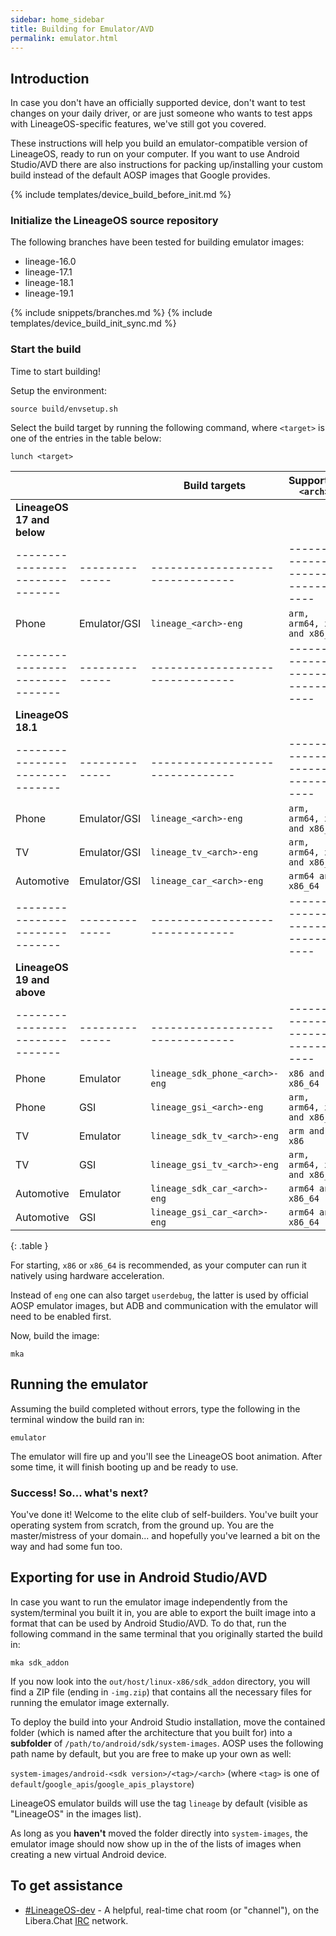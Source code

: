 ```yaml
---
sidebar: home_sidebar
title: Building for Emulator/AVD
permalink: emulator.html
---
```


## Introduction

In case you don't have an officially supported device, don't want to test changes on your daily driver, or are just someone who wants to test apps with LineageOS-specific features, we've still got you covered.

These instructions will help you build an emulator-compatible version of LineageOS, ready to run on your computer. If you want to use Android Studio/AVD there are also instructions for packing up/installing your
custom build instead of the default AOSP images that Google provides.


{% include templates/device_build_before_init.md %}


### Initialize the LineageOS source repository

The following branches have been tested for building emulator images:

* lineage-16.0
* lineage-17.1
* lineage-18.1
* lineage-19.1

{% include snippets/branches.md %}
{% include templates/device_build_init_sync.md %}

### Start the build

Time to start building!

Setup the environment:
```
source build/envsetup.sh
```
Select the build target by running the following command, where `<target>` is one of the entries in the table below:

```
lunch <target>
```

|                               |              |  Build targets                 |  Supported `<arch>`            |
|-------------------------------|--------------|--------------------------------|--------------------------------|
| **LineageOS 17 and below**    |              |                                |                                |
|-------------------------------|--------------|--------------------------------|--------------------------------|
| Phone                         | Emulator/GSI | `lineage_<arch>-eng`           | `arm, arm64, x86 and x86_64`   |
|-------------------------------|--------------|--------------------------------|--------------------------------|
| **LineageOS 18.1**            |              |                                |                                |
|-------------------------------|--------------|--------------------------------|--------------------------------|
| Phone                         | Emulator/GSI | `lineage_<arch>-eng`           | `arm, arm64, x86 and x86_64`   |
| TV                            | Emulator/GSI | `lineage_tv_<arch>-eng`        | `arm, arm64, x86 and x86_64`   |
| Automotive                    | Emulator/GSI | `lineage_car_<arch>-eng`       | `arm64 and x86_64`             |
|-------------------------------|--------------|--------------------------------|--------------------------------|
| **LineageOS 19 and above**    |              |                                |                                |
|-------------------------------|--------------|--------------------------------|--------------------------------|
| Phone                         | Emulator     | `lineage_sdk_phone_<arch>-eng` | `x86 and x86_64`               |
| Phone                         | GSI          | `lineage_gsi_<arch>-eng`       | `arm, arm64, x86 and x86_64`   |
| TV                            | Emulator     | `lineage_sdk_tv_<arch>-eng`    | `arm and x86`                  |
| TV                            | GSI          | `lineage_gsi_tv_<arch>-eng`    | `arm, arm64, x86 and x86_64`   |
| Automotive                    | Emulator     | `lineage_sdk_car_<arch>-eng`   | `arm64 and x86_64`             |
| Automotive                    | GSI          | `lineage_gsi_car_<arch>-eng`   | `arm64 and x86_64`             |
{: .table }


For starting, `x86` or `x86_64` is recommended, as your computer can run it natively using hardware acceleration.

Instead of `eng` one can also target `userdebug`, the latter is used by official AOSP emulator images, but ADB and communication with the emulator will need to be enabled first.

Now, build the image:
```
mka
```

## Running the emulator

Assuming the build completed without errors, type the following in the terminal window the build ran in:

```
emulator
```

The emulator will fire up and you'll see the LineageOS boot animation. After some time, it will finish booting up and be ready to use.


### Success! So... what's next?

You've done it! Welcome to the elite club of self-builders. You've built your operating system from scratch, from the ground up. You are the master/mistress of your domain... and
hopefully you've learned a bit on the way and had some fun too.


## Exporting for use in Android Studio/AVD

In case you want to run the emulator image independently from the system/terminal you built it in, you are able to export the built image into a format that can be used by Android Studio/AVD.
To do that, run the following command in the same terminal that you originally started the build in:

```
mka sdk_addon
```

If you now look into the `out/host/linux-x86/sdk_addon` directory, you will find a ZIP file (ending in `-img.zip`) that contains all the necessary files for running the emulator image externally.

To deploy the build into your Android Studio installation, move the contained folder (which is named after the architecture that you built for) into a **subfolder** of `/path/to/android/sdk/system-images`.
AOSP uses the following path name by default, but you are free to make up your own as well:

`system-images/android-<sdk version>/<tag>/<arch>` (where `<tag>` is one of `default`/`google_apis`/`google_apis_playstore`)

LineageOS emulator builds will use the tag `lineage` by default (visible as "LineageOS" in the images list).

As long as you **haven't** moved the folder directly into `system-images`, the emulator image should now show up in the of the lists of images when creating a new virtual Android device.

## To get assistance

* [#LineageOS-dev](https://kiwiirc.com/nextclient/irc.libera.chat#lineageos-dev) - A helpful, real-time chat room (or "channel"), on the Libera.Chat [IRC](https://en.wikipedia.org/wiki/Internet_Relay_Chat) network.
